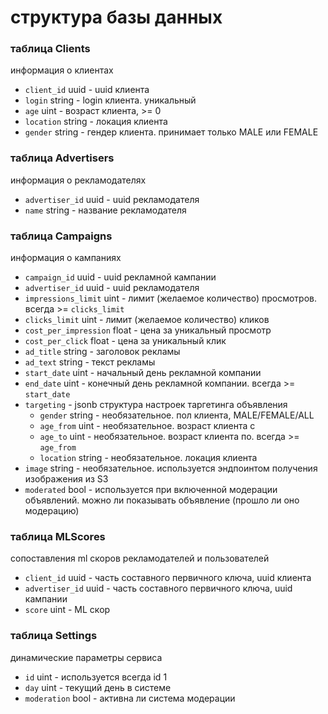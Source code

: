 # структура базы данных

### таблица Clients

информация о клиентах

- `client_id` uuid - uuid клиента
- `login` string - login клиента. уникальный
- `age` uint - возраст клиента, >= 0
- `location` string - локация клиента
- `gender` string - гендер клиента. принимает только MALE или FEMALE

### таблица Advertisers

информация о рекламодателях

- `advertiser_id` uuid - uuid рекламодателя
- `name` string - название рекламодателя

### таблица Campaigns

информация о кампаниях

- `campaign_id` uuid - uuid рекламной кампании
- `advertiser_id` uuid - uuid рекламодателя
- `impressions_limit` uint - лимит (желаемое количество) просмотров. всегда >= `clicks_limit`
- `clicks_limit` uint - лимит (желаемое количество) кликов
- `cost_per_impression` float - цена за уникальный просмотр
- `cost_per_click` float - цена за уникальный клик
- `ad_title` string - заголовок рекламы
- `ad_text` string - текст рекламы
- `start_date` uint - начальный день рекламной компании
- `end_date` uint - конечный день рекламной компании. всегда >= `start_date`
- `targeting` - jsonb структура настроек таргетинга объявления
  - `gender` string - необязательное. пол клиента, MALE/FEMALE/ALL
  - `age_from` uint - необязательное. возраст клиента с
  - `age_to` uint - необязательное. возраст клиента по. всегда >= `age_from`
  - `location` string - необязательное. локация клиента
- `image` string - необязательное. используется эндпоинтом получения изображения из S3
- `moderated` bool - используется при включенной модерации объявлений. можно ли показывать объявление (прошло ли оно модерацию)

### таблица MLScores

сопоставления ml скоров рекламодателей и пользователей

- `client_id` uuid - часть составного первичного ключа, uuid клиента
- `advertiser_id` uuid - часть составного первичного ключа, uuid кампании
- `score` uint - ML скор

### таблица Settings

динамические параметры сервиса

- `id` uint - используется всегда id 1
- `day` uint - текущий день в системе
- `moderation` bool - активна ли система модерации
